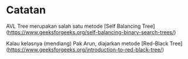 # Catatan

AVL Tree merupakan salah satu metode [Self Balancing Tree] (https://www.geeksforgeeks.org/self-balancing-binary-search-trees/)

Kalau kelasnya (mendiang) Pak Arun, diajarkan metode [Red-Black Tree] (https://www.geeksforgeeks.org/introduction-to-red-black-tree/)